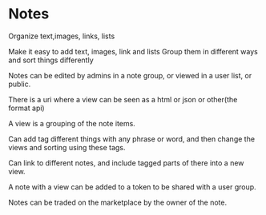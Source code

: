 # Notes
Organize text,images, links, lists

Make it easy to add text, images, link and lists
Group them in different ways and sort things differently

Notes can be edited by admins in a note group, or viewed in a user list, or public.

There is a uri where a view can be seen as a html or json or other(the format api)

A view is a grouping of the note items.

Can add tag different things with any phrase or word, and then change the views and sorting using these tags.

Can link to different notes, and include tagged parts of there into a new view.

A note with a view can be added to a token to be shared with a user group.

Notes can be traded on the marketplace by the owner of the note.
